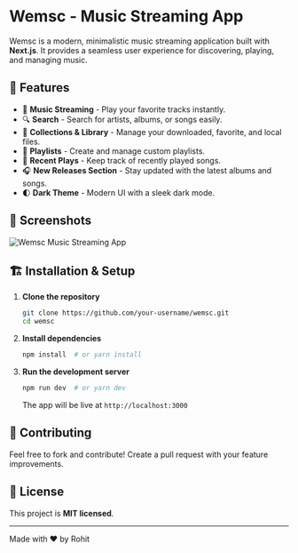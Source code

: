# Wemsc - Music Streaming App

Wemsc is a modern, minimalistic music streaming application built with **Next.js**. It provides a seamless user experience for discovering, playing, and managing music.

## 🚀 Features
- 🎵 **Music Streaming** - Play your favorite tracks instantly.
- 🔍 **Search** - Search for artists, albums, or songs easily.
- 📂 **Collections & Library** - Manage your downloaded, favorite, and local files.
- 📑 **Playlists** - Create and manage custom playlists.
- 📌 **Recent Plays** - Keep track of recently played songs.
- 🎧 **New Releases Section** - Stay updated with the latest albums and songs.
- 🌓 **Dark Theme** - Modern UI with a sleek dark mode.



## 📸 Screenshots
![Wemsc Music Streaming App]('https://raw.githubusercontent.com/Rohitk131/wemsc-assignment/refs/heads/main/public/screenshot.png?token=GHSAT0AAAAAAC3MSSNK5UKMTPLL4COAZKCWZ6CX7HQ') 

## 🏗️ Installation & Setup
1. **Clone the repository**
   ```sh
   git clone https://github.com/your-username/wemsc.git
   cd wemsc
   ```

2. **Install dependencies**
   ```sh
   npm install  # or yarn install
   ```


3. **Run the development server**
   ```sh
   npm run dev  # or yarn dev
   ```
   The app will be live at `http://localhost:3000`


## 🤝 Contributing
Feel free to fork and contribute! Create a pull request with your feature improvements.

## 📜 License
This project is **MIT licensed**.

---
Made with ❤️ by Rohit
